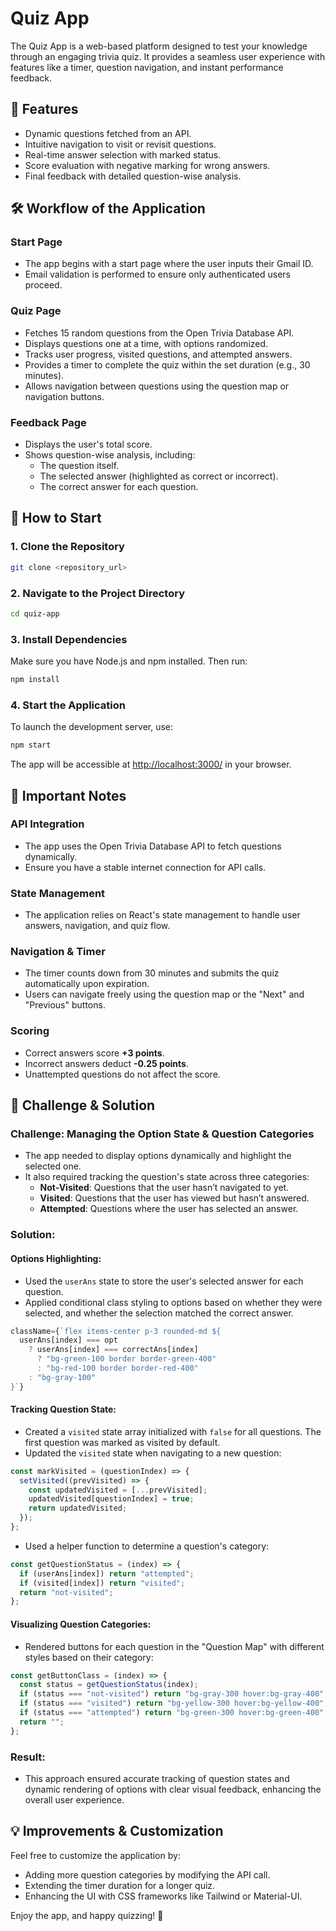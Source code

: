 # Quiz App

The Quiz App is a web-based platform designed to test your knowledge through an engaging trivia quiz. It provides a seamless user experience with features like a timer, question navigation, and instant performance feedback.

## 🌟 Features

- Dynamic questions fetched from an API.
- Intuitive navigation to visit or revisit questions.
- Real-time answer selection with marked status.
- Score evaluation with negative marking for wrong answers.
- Final feedback with detailed question-wise analysis.

## 🛠️ Workflow of the Application

### Start Page

- The app begins with a start page where the user inputs their Gmail ID.
- Email validation is performed to ensure only authenticated users proceed.

### Quiz Page

- Fetches 15 random questions from the Open Trivia Database API.
- Displays questions one at a time, with options randomized.
- Tracks user progress, visited questions, and attempted answers.
- Provides a timer to complete the quiz within the set duration (e.g., 30 minutes).
- Allows navigation between questions using the question map or navigation buttons.

### Feedback Page

- Displays the user's total score.
- Shows question-wise analysis, including:
  - The question itself.
  - The selected answer (highlighted as correct or incorrect).
  - The correct answer for each question.

## 🚀 How to Start

### 1. Clone the Repository

```bash
git clone <repository_url>
```

### 2. Navigate to the Project Directory

```bash
cd quiz-app
```

### 3. Install Dependencies

Make sure you have Node.js and npm installed. Then run:

```bash
npm install
```

### 4. Start the Application

To launch the development server, use:

```bash
npm start
```

The app will be accessible at [http://localhost:3000/](http://localhost:3000/) in your browser.

## 🔑 Important Notes

### API Integration

- The app uses the Open Trivia Database API to fetch questions dynamically.
- Ensure you have a stable internet connection for API calls.

### State Management

- The application relies on React's state management to handle user answers, navigation, and quiz flow.

### Navigation & Timer

- The timer counts down from 30 minutes and submits the quiz automatically upon expiration.
- Users can navigate freely using the question map or the "Next" and "Previous" buttons.

### Scoring

- Correct answers score **+3 points**.
- Incorrect answers deduct **-0.25 points**.
- Unattempted questions do not affect the score.

## 🧩 Challenge & Solution

### Challenge: Managing the Option State & Question Categories

- The app needed to display options dynamically and highlight the selected one.
- It also required tracking the question's state across three categories:
  - **Not-Visited**: Questions that the user hasn’t navigated to yet.
  - **Visited**: Questions that the user has viewed but hasn’t answered.
  - **Attempted**: Questions where the user has selected an answer.

### Solution:

#### Options Highlighting:

- Used the `userAns` state to store the user's selected answer for each question.
- Applied conditional class styling to options based on whether they were selected, and whether the selection matched the correct answer.

```jsx
className={`flex items-center p-3 rounded-md ${
  userAns[index] === opt
    ? userAns[index] === correctAns[index]
      ? "bg-green-100 border border-green-400"
      : "bg-red-100 border border-red-400"
    : "bg-gray-100"
}`}
```

#### Tracking Question State:

- Created a `visited` state array initialized with `false` for all questions. The first question was marked as visited by default.
- Updated the `visited` state when navigating to a new question:

```jsx
const markVisited = (questionIndex) => {
  setVisited((prevVisited) => {
    const updatedVisited = [...prevVisited];
    updatedVisited[questionIndex] = true;
    return updatedVisited;
  });
};
```

- Used a helper function to determine a question's category:

```jsx
const getQuestionStatus = (index) => {
  if (userAns[index]) return "attempted";
  if (visited[index]) return "visited";
  return "not-visited";
};
```

#### Visualizing Question Categories:

- Rendered buttons for each question in the "Question Map" with different styles based on their category:

```jsx
const getButtonClass = (index) => {
  const status = getQuestionStatus(index);
  if (status === "not-visited") return "bg-gray-300 hover:bg-gray-400";
  if (status === "visited") return "bg-yellow-300 hover:bg-yellow-400";
  if (status === "attempted") return "bg-green-300 hover:bg-green-400";
  return "";
};
```

### Result:

- This approach ensured accurate tracking of question states and dynamic rendering of options with clear visual feedback, enhancing the overall user experience.

## 💡 Improvements & Customization

Feel free to customize the application by:

- Adding more question categories by modifying the API call.
- Extending the timer duration for a longer quiz.
- Enhancing the UI with CSS frameworks like Tailwind or Material-UI.

Enjoy the app, and happy quizzing! 🎯
